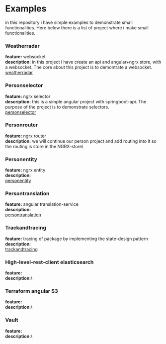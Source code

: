 # Examples
in this repository i have simple examples to demonstrate small functionalities. Here below there is a list of project
where i make small functionalities.

### Weatherradar
**feature:** websocket\
**description:** in this project i have create an api and angular+ngrx store, with a websocket. The core about this project is to demontrate
a websocket.\
[weatherradar](weatherradar/README.md)

### Personselector
**feature:** ngrx selector\
**description:** this is a simple angular project with springboot-api. The purpose of the project is to demonstrate selectors.\
[personselector](personselector/README.md)

### Personrouter
**feature:** ngrx router\
**description:** we will continue our person project and add routing into it so the routing is store in the NGRX-store\

### Personentity
**feature:** ngrx entity\
**description:** \
[personentity](personentity/README.md)

### Persontranslation
**feature:** angular translation-service\
**description:**\
[persontranslation](persontranslation/README.md)

### Trackandtracing
**feature:** tracing of package by implementing the state-design pattern\
**description:**\
[trackandtracing](trackandtracing/README.md)

### High-level-rest-client elasticsearch
**feature:**\
**description:**\

### Terraform angular S3
**feature:**\
**description:**\

### Vault
**feature:**\
**description:**\